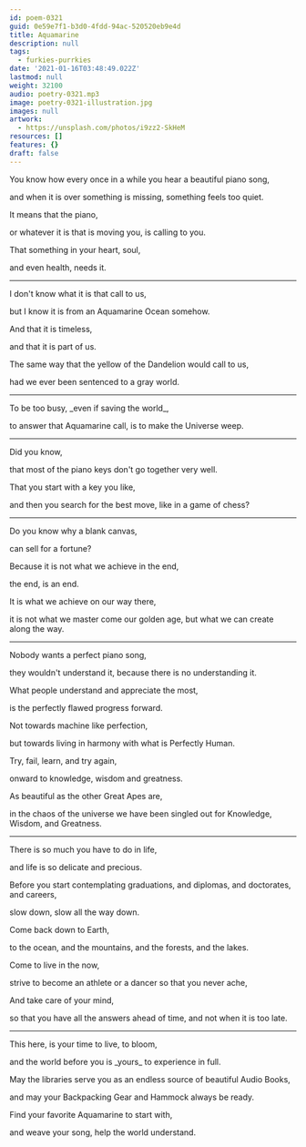 ```yaml
---
id: poem-0321
guid: 0e59e7f1-b3d0-4fdd-94ac-520520eb9e4d
title: Aquamarine
description: null
tags:
  - furkies-purrkies
date: '2021-01-16T03:48:49.022Z'
lastmod: null
weight: 32100
audio: poetry-0321.mp3
image: poetry-0321-illustration.jpg
images: null
artwork:
  - https://unsplash.com/photos/i9zz2-SkHeM
resources: []
features: {}
draft: false
---
```


You know how every once in a while you hear a beautiful piano song,

and when it is over something is missing, something feels too quiet.

It means that the piano,

or whatever it is that is moving you, is calling to you.

That something in your heart, soul,

and even health, needs it.

---

I don't know what it is that call to us,

but I know it is from an Aquamarine Ocean somehow.

And that it is timeless,

and that it is part of us.

The same way that the yellow of the Dandelion would call to us,

had we ever been sentenced to a gray world.

---

To be too busy, \_even if saving the world\_,

to answer that Aquamarine call, is to make the Universe weep.

---

Did you know,

that most of the piano keys don't go together very well.

That you start with a key you like,

and then you search for the best move, like in a game of chess?

---

Do you know why a blank canvas,

can sell for a fortune?

Because it is not what we achieve in the end,

the end, is an end.

It is what we achieve on our way there,

it is not what we master come our golden age, but what we can create along the way.

---

Nobody wants a perfect piano song,

they wouldn't understand it, because there is no understanding it.

What people understand and appreciate the most,

is the perfectly flawed progress forward.

Not towards machine like perfection,

but towards living in harmony with what is Perfectly Human.

Try, fail, learn, and try again,

onward to knowledge, wisdom and greatness.

As beautiful as the other Great Apes are,

in the chaos of the universe we have been singled out for Knowledge, Wisdom, and Greatness.

---

There is so much you have to do in life,

and life is so delicate and precious.

Before you start contemplating graduations, and diplomas, and doctorates, and careers,

slow down, slow all the way down.

Come back down to Earth,

to the ocean, and the mountains, and the forests, and the lakes.

Come to live in the now,

strive to become an athlete or a dancer so that you never ache,

And take care of your mind,

so that you have all the answers ahead of time, and not when it is too late.

---

This here, is your time to live, to bloom,

and the world before you is \_yours\_ to experience in full.

May the libraries serve you as an endless source of beautiful Audio Books,

and may your Backpacking Gear and Hammock always be ready.

Find your favorite Aquamarine to start with,

and weave your song, help the world understand.
